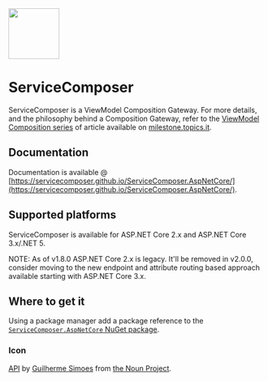 <img src="assets/ServiceComposer.png" width="100" />

# ServiceComposer

ServiceComposer is a ViewModel Composition Gateway. For more details, and the philosophy behind a Composition Gateway, refer to the [ViewModel Composition series](https://milestone.topics.it/categories/view-model-composition) of article available on [milestone.topics.it](https://milestone.topics.it/).

## Documentation

Documentation is available @ [https://servicecomposer.github.io/ServiceComposer.AspNetCore/](https://servicecomposer.github.io/ServiceComposer.AspNetCore/).

## Supported platforms

ServiceComposer is available for ASP.NET Core 2.x and ASP.NET Core 3.x/.NET 5.

NOTE: As of v1.8.0 ASP.NET Core 2.x is legacy. It'll be removed in v2.0.0, consider moving to the new endpoint and attribute routing based approach available starting with ASP.NET Core 3.x.

## Where to get it

Using a package manager add a package reference to the [`ServiceComposer.AspNetCore` NuGet package](https://www.nuget.org/packages/ServiceComposer.AspNetCore/).

### Icon

[API](‪https://thenounproject.com/term/api/883169‬) by [Guilherme Simoes](https://thenounproject.com/uberux/) from [the Noun Project](https://thenounproject.com/).
